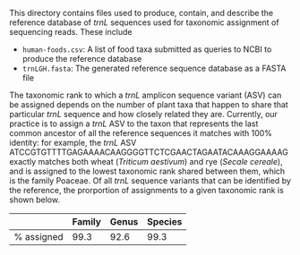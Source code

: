 This directory contains files used to produce, contain, and describe the reference database of *trnL* sequences used for taxonomic assignment of sequencing reads. These include
- `human-foods.csv`: A list of food taxa submitted as queries to NCBI to produce the reference database
- `trnLGH.fasta`: The generated reference sequence database as a FASTA file

The taxonomic rank to which a *trnL* amplicon sequence variant (ASV) can be assigned depends on the number of plant taxa that happen to share that particular *trnL* sequence and how closely related they are.  Currently, our practice is to assign a *trnL* ASV to the taxon that represents the last common ancestor of all the reference sequences it matches with 100% identity: for example, the *trnL* ASV ATCCGTGTTTTGAGAAAACAAGGGGTTCTCGAACTAGAATACAAAGGAAAAG exactly matches both wheat (*Triticum aestivum*) and rye (*Secale cereale*), and is assigned to the lowest taxonomic rank shared between them, which is the family Poaceae.  Of all *trnL* sequence variants that can be identified by the reference, the prorportion of assignments to a given taxonomic rank is shown below. 

|  	  | Family | Genus | Species |
| --- | --- | --- | --- |
| % assigned	| 99.3 | 92.6 | 99.3 |
